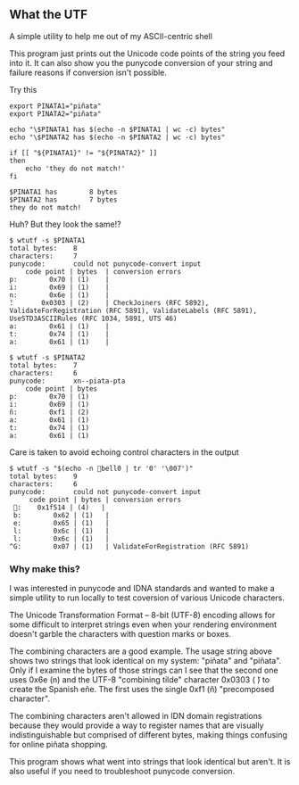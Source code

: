 ## What the UTF

A simple utility to help me out of my ASCII-centric shell

This program just prints out the Unicode code points of the string you feed into it. It can also show you the punycode conversion of your string and failure reasons if conversion isn't possible.

Try this
```shell
export PINATA1="piñata" 
export PINATA2="piñata" 

echo "\$PINATA1 has $(echo -n $PINATA1 | wc -c) bytes"
echo "\$PINATA2 has $(echo -n $PINATA2 | wc -c) bytes"

if [[ "${PINATA1}" != "${PINATA2}" ]]
then
    echo 'they do not match!'
fi
```

```
$PINATA1 has        8 bytes
$PINATA2 has        7 bytes
they do not match!
```

Huh? But they look the same!?

```shell
$ wtutf -s $PINATA1
total bytes:    8
characters:     7
punycode:       could not punycode-convert input
    code point | bytes  | conversion errors
p:        0x70 | (1)    | 
i:        0x69 | (1)    | 
n:        0x6e | (1)    | 
̃:       0x0303 | (2)    | CheckJoiners (RFC 5892), ValidateForRegistration (RFC 5891), ValidateLabels (RFC 5891), UseSTD3ASCIIRules (RFC 1034, 5891, UTS 46)
a:        0x61 | (1)    | 
t:        0x74 | (1)    | 
a:        0x61 | (1)    |  

$ wtutf -s $PINATA2
total bytes:    7
characters:     6
punycode:       xn--piata-pta
    code point | bytes 
p:        0x70 | (1)
i:        0x69 | (1)
ñ:        0xf1 | (2)
a:        0x61 | (1)
t:        0x74 | (1)
a:        0x61 | (1)
```

Care is taken to avoid echoing control characters in the output

```shell
$ wtutf -s "$(echo -n 🔔bell0 | tr '0' '\007')" 
total bytes:    9
characters:     6
punycode:       could not punycode-convert input
     code point | bytes | conversion errors
 🔔:    0x1f514 | (4)   | 
 b:        0x62 | (1)   | 
 e:        0x65 | (1)   | 
 l:        0x6c | (1)   | 
 l:        0x6c | (1)   | 
^G:        0x07 | (1)   | ValidateForRegistration (RFC 5891)
```

### Why make this?

I was interested in punycode and IDNA standards and wanted to make a simple utility to run locally to test coversion of various Unicode characters.

The Unicode Transformation Format – 8-bit (UTF-8) encoding allows for some difficult to interpret strings even when your rendering environment doesn't garble the characters with question marks or boxes.

The combining characters are a good example. The usage string above shows two strings that look identical on my system: "piñata" and "piñata". Only if I examine the bytes of those strings can I see that the second one uses 0x6e (n) and the UTF-8 "combining tilde" character 0x0303 ( ̃) to create the Spanish eñe. The first uses the single 0xf1 (ñ) "precomposed character".

The combining characters aren't allowed in IDN domain registrations because they would provide a way to register names that are visually indistinguishable but comprised of different bytes, making things confusing for online piñata shopping.

This program shows what went into strings that look identical but aren't. It is also useful if you need to troubleshoot punycode conversion.